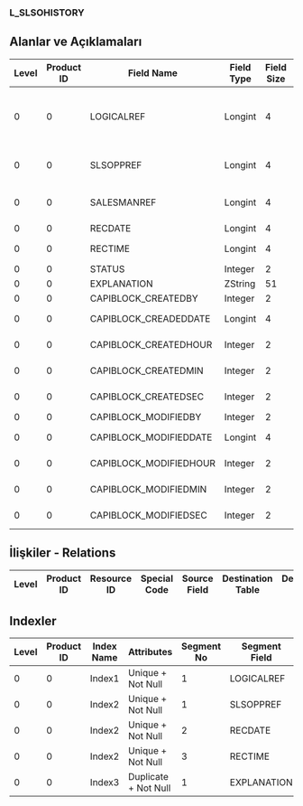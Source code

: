### L_SLSOHISTORY

## Alanlar ve Açıklamaları

**Level**|**Product ID**|**Field Name**|**Field Type**|**Field Size**|**Field Offset**|**Türkçe Açıklama**|**Expression**
-----|-----|-----|-----|-----|-----|-----|-----
0|0|LOGICALREF|Longint|4|0|Satış fırsatları tarihçesi tablosu log. Ref.|Sales Opportunities History Table Logical Reference
0|0|SLSOPPREF|Longint|4|4|Satış fırsatları ref.|Sales Opportunity Reference
0|0|SALESMANREF|Longint|4|8|Satış Temsilcisi Referansı|Sales Representative Reference
0|0|RECDATE|Longint|4|12|Kayıt tarihi|Record Date
0|0|RECTIME|Longint|4|16|Kayıt zamanı|Record Time
0|0|STATUS|Integer|2|20|Durumu|Status
0|0|EXPLANATION|ZString|51|22|Açıklama|Description
0|0|CAPIBLOCK_CREATEDBY|Integer|2|73|Oluşturan|Created By
0|0|CAPIBLOCK_CREADEDDATE|Longint|4|75|Oluşturulma Tarihi|Created Date
0|0|CAPIBLOCK_CREATEDHOUR|Integer|2|79|Oluşturulma Saati|Created Hour
0|0|CAPIBLOCK_CREATEDMIN|Integer|2|81|Oluşturulma Dakikası|Created Minute
0|0|CAPIBLOCK_CREATEDSEC|Integer|2|83|Oluşturulma Saniyesi|Created Second
0|0|CAPIBLOCK_MODIFIEDBY|Integer|2|85|Değiştiren|Modified By
0|0|CAPIBLOCK_MODIFIEDDATE|Longint|4|87|Değiştirilme Tarihi|Modified Date
0|0|CAPIBLOCK_MODIFIEDHOUR|Integer|2|91|Değiştirilme Saati|Modified Hour
0|0|CAPIBLOCK_MODIFIEDMIN|Integer|2|93|Değiştirilme Dakikası|Modified Minute
0|0|CAPIBLOCK_MODIFIEDSEC|Integer|2|95|Değiştirilme Saniyesi|Modified Second

## İlişkiler - Relations

**Level**|**Product ID**|**Resource ID**|**Special Code**|**Source Field**|**Destination Table**|**Destination Field**|**Relation Type**|**Extra Condition**
-----|-----|-----|-----|-----|-----|-----|-----|-----

## Indexler

**Level**|**Product ID**|**Index Name**|**Attributes**|**Segment No**|**Segment Field**|**Sense**
-----|-----|-----|-----|-----|-----|-----
0|0|Index1|Unique + Not Null|1|LOGICALREF|Ascending
0|0|Index2|Unique + Not Null|1|SLSOPPREF|Ascending
0|0|Index2|Unique + Not Null|2|RECDATE|Ascending
0|0|Index2|Unique + Not Null|3|RECTIME|Ascending
0|0|Index3|Duplicate + Not Null|1|EXPLANATION|Ascending
